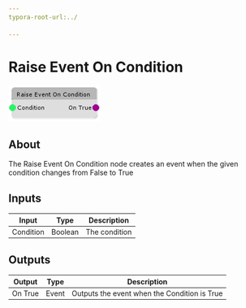 ```yaml
---
typora-root-url:../

---
```


# Raise Event On Condition

![Raise-Event-On-Condition](/IMG/Raise-Event-On-Condition.png)

## About

The Raise Event On Condition node creates an event when the given condition changes from False to True

## Inputs

| Input     | Type    | Description   |
| --------- | ------- | ------------- |
| Condition | Boolean | The condition |


## Outputs

| Output  | Type  | Description                                  |
| ------- | ----- | -------------------------------------------- |
| On True | Event | Outputs the event when the Condition is True |